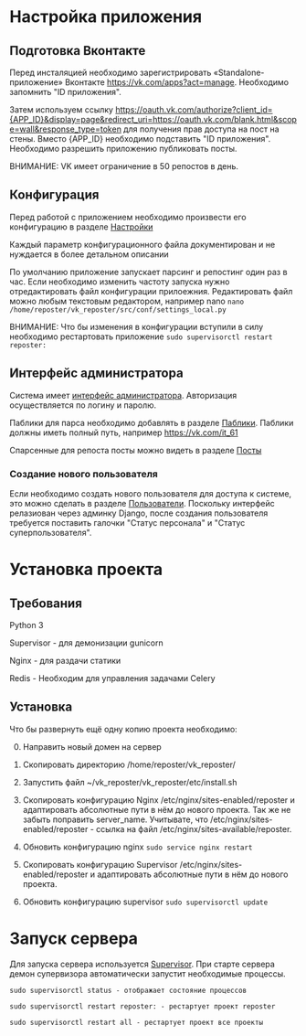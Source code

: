 # Настройка приложения

## Подготовка Вконтакте
Перед инсталяцией необходимо зарегистрировать «Standalone-приложение» Вконтакте https://vk.com/apps?act=manage.
Необходимо запомнить "ID приложения".

Затем используем ссылку
https://oauth.vk.com/authorize?client_id={APP_ID}&display=page&redirect_uri=https://oauth.vk.com/blank.html&scope=wall&response_type=token
для получения прав доступа на пост на стены. Вместо {APP_ID} необходимо подставить "ID приложения".
Необходимо разрешить приложению публиковать посты.

ВНИМАНИЕ: VK имеет ограничение в 50 репостов в день.

## Конфигурация
Перед работой с приложением необходимо произвести его конфигурацию в разделе [Настройки](http://grigory.keeper.fvds.ru/constance/config/)

Каждый параметр конфигурационного файла документирован и не нуждается в более детальном описании

По умолчанию приложение запускает парсинг и репостинг один раз в час. Если необходимо изменить частоту запуска нужно отредактировать файл конфигурации прилоежния.
Редактировать файл можно любым текстовым редактором, например nano
```nano /home/reposter/vk_reposter/src/conf/settings_local.py```

ВНИМАНИЕ: Что бы изменения в конфигурации вступили в силу необходимо рестартовать приложение
```sudo supervisorctl restart reposter:```

## Интерфейс администратора
Система имеет [интерфейс администратора](http://grigory.keeper.fvds.ru/).
Авторизация осуществляется по логину и паролю.

Паблики для парса необходимо добавлять в разделе [Паблики](http://grigory.keeper.fvds.ru/reposter/public/).
Паблики должны иметь полный путь, например https://vk.com/it_61

Спарсенные для репоста посты можно видеть в разделе [Посты](http://grigory.keeper.fvds.ru/reposter/post/)

### Создание нового пользователя
Если необходимо создать нового пользователя для доступа к системе, это можно сделать в разделе [Пользователи](http://grigory.keeper.fvds.ru/auth/user/).
Поскольку интерфейс релазиован через админку Django, после создания пользователя требуется поставить галочки "Статус персонала" и "Статус суперпользователя".


# Установка проекта

## Требования
Python 3

Supervisor - для демонизации gunicorn

Nginx - для раздачи статики

Redis - Необходим для управления задачами Celery

## Установка
Что бы развернуть ещё одну копию проекта необходимо:

0. Направить новый домен на сервер

1. Скопировать директорию /home/reposter/vk_reposter/

2. Запустить файл ~/vk_reposter/vk_reposter/etc/install.sh

3. Скопировать конфигурацию Nginx /etc/nginx/sites-enabled/reposter и адаптировать абсолютные пути в нём до нового проекта. Так же не забыть поправить server_name.
Учитывате, что /etc/nginx/sites-enabled/reposter - ссылка на файл /etc/nginx/sites-available/reposter.

4. Обновить конфигурацию nginx ```sudo service nginx restart```

5. Скопировать конфигурацию Supervisor /etc/nginx/sites-enabled/reposter и адаптировать абсолютные пути в нём до нового проекта.

6.  Обновить конфигурацию supervisor ```sudo supervisorctl update```


# Запуск сервера
Для запуска сервера используется [Supervisor](http://supervisord.org/).
При старте сервера демон супервизора автоматически запустит необходимые процессы.

```sudo supervisorctl status - отображает состояние процессов```

```sudo supervisorctl restart reposter: - рестартует проект reposter```

```sudo supervisorctl restart all - рестартует проект все проекты```
